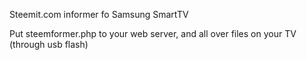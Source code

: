 Steemit.com informer fo Samsung SmartTV

Put steemformer.php to your web server, and all over files on your TV (through usb flash)